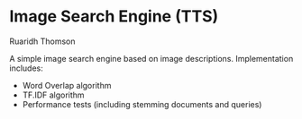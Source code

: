 # Image Search Engine (TTS) #
Ruaridh Thomson

A simple image search engine based on image descriptions. Implementation includes:

* Word Overlap algorithm
* TF.IDF algorithm
* Performance tests (including stemming documents and queries)